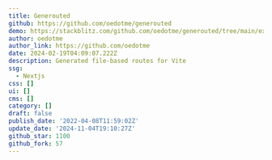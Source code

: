 ```yaml
---
title: Generouted
github: https://github.com/oedotme/generouted
demo: https://stackblitz.com/github.com/oedotme/generouted/tree/main/explorer
author: oedotme
author_link: https://github.com/oedotme
date: 2024-02-19T04:09:07.222Z
description: Generated file-based routes for Vite
ssg:
  - Nextjs
css: []
ui: []
cms: []
category: []
draft: false
publish_date: '2022-04-08T11:59:02Z'
update_date: '2024-11-04T19:10:27Z'
github_star: 1100
github_fork: 57
---
```

